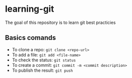 # learning-git
The goal of this repository is to learn git best practicies


## Basics comands

- To clone a repo: `git clone <repo-url>`
- To add a file: `git add <file-name>`
- To check the status: `git status`
- To create a commit: `git commit -m <commit description>`
- To publish the result: `git push`
